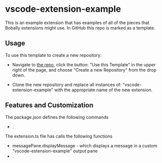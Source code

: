 # vscode-extension-example

This is an example extension that has examples of all of the pieces
that Bobally extensions might use.  In GitHub this repo is marked
as a template.

## Usage

To use this template to create a new repository: 

- Navigate to [the repo](https://github.com/johnpaliotta/vscode-example-extension),
click the button: "Use this Template" in the upper right of the page, 
and choose "Create a new Repository" from the drop down.

- Clone the new repository and replace all instances of: "vscode-extension-example"
with the appropriate name of the new extension.


## Features and Customization

The package.json defines the following commands

- .

The extension.ts file has calls the following functions

 - messagePane.displayMessage - which displays a message in a custom "vscode-estension-example"
 output pane
 - .